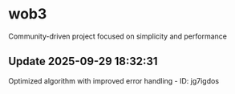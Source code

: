 # wob3
Community-driven project focused on simplicity and performance

## Update 2025-09-29 18:32:31
Optimized algorithm with improved error handling - ID: jg7igdos

